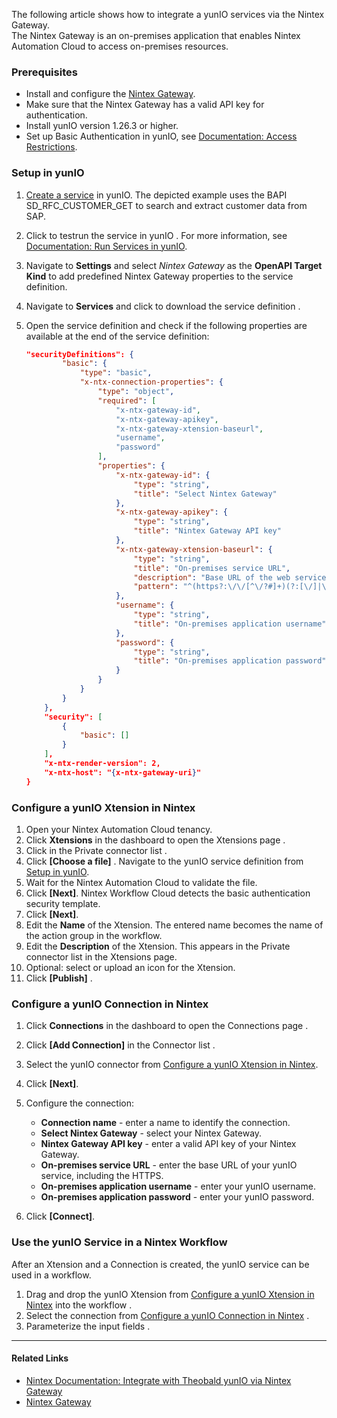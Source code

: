 The following article shows how to integrate a yunIO services via the Nintex Gateway.\
The Nintex Gateway is an on-premises application that enables Nintex Automation Cloud to access on-premises resources.

### Prerequisites

- Install and configure the [Nintex Gateway](https://help.nintex.com/en-US/nwc/Content/Gateway/InstallAndConfigure.htm).
- Make sure that the Nintex Gateway has a valid API key for authentication.
- Install yunIO version 1.26.3 or higher.
- Set up Basic Authentication in yunIO, see [Documentation: Access Restrictions](../../documentation/access-restrictions/).

### Setup in yunIO

1. [Create a service](../../getting-started/#create-a-service) in yunIO. The depicted example uses the BAPI SD_RFC_CUSTOMER_GET to search and extract customer data from SAP.

1. Click to testrun the service in yunIO . For more information, see [Documentation: Run Services in yunIO](../../documentation/run-services/#run-services-in-yunio).

1. Navigate to **Settings** and select *Nintex Gateway* as the **OpenAPI Target Kind** to add predefined Nintex Gateway properties to the service definition.

1. Navigate to **Services** and click to download the service definition .

1. Open the service definition and check if the following properties are available at the end of the service definition:

   ```json
   "securityDefinitions": {
           "basic": {
               "type": "basic",
               "x-ntx-connection-properties": {
                   "type": "object",
                   "required": [
                       "x-ntx-gateway-id",
                       "x-ntx-gateway-apikey",
                       "x-ntx-gateway-xtension-baseurl",
                       "username",
                       "password"
                   ],
                   "properties": {
                       "x-ntx-gateway-id": {
                           "type": "string",
                           "title": "Select Nintex Gateway"
                       },
                       "x-ntx-gateway-apikey": {
                           "type": "string",
                           "title": "Nintex Gateway API key"
                       },
                       "x-ntx-gateway-xtension-baseurl": {
                           "type": "string",
                           "title": "On-premises service URL",
                           "description": "Base URL of the web service.",
                           "pattern": "^(https?:\/\/[^\/?#]+)(?:[\/]|\/.+|)$"
                       },
                       "username": {
                           "type": "string",
                           "title": "On-premises application username"
                       },
                       "password": {
                           "type": "string",
                           "title": "On-premises application password"
                       }
                   }
               }
           }
       },
       "security": [
           {
               "basic": []
           }
       ],
       "x-ntx-render-version": 2,
       "x-ntx-host": "{x-ntx-gateway-uri}"
   }

   ```

### Configure a yunIO Xtension in Nintex

1. Open your Nintex Automation Cloud tenancy.
1. Click **Xtensions** in the dashboard to open the Xtensions page .
1. Click in the Private connector list .
1. Click **[Choose a file]** . Navigate to the yunIO service definition from [Setup in yunIO](#setup-in-yunio).
1. Wait for the Nintex Automation Cloud to validate the file.
1. Click **[Next]**. Nintex Workflow Cloud detects the basic authentication security template.
1. Click **[Next]**.
1. Edit the **Name** of the Xtension. The entered name becomes the name of the action group in the workflow.
1. Edit the **Description** of the Xtension. This appears in the Private connector list in the Xtensions page.
1. Optional: select or upload an icon for the Xtension.
1. Click **[Publish]** .

### Configure a yunIO Connection in Nintex

1. Click **Connections** in the dashboard to open the Connections page .

1. Click **[Add Connection]** in the Connector list .

1. Select the yunIO connector from [Configure a yunIO Xtension in Nintex](#configure-a-yunio-xtension-in-nintex).

1. Click **[Next]**.

1. Configure the connection:

   - **Connection name** - enter a name to identify the connection.
   - **Select Nintex Gateway** - select your Nintex Gateway.
   - **Nintex Gateway API key** - enter a valid API key of your Nintex Gateway.
   - **On-premises service URL** - enter the base URL of your yunIO service, including the HTTPS.
   - **On-premises application username** - enter your yunIO username.
   - **On-premises application password** - enter your yunIO password.

1. Click **[Connect]**.

### Use the yunIO Service in a Nintex Workflow

After an Xtension and a Connection is created, the yunIO service can be used in a workflow.

1. Drag and drop the yunIO Xtension from [Configure a yunIO Xtension in Nintex](#configure-a-yunio-xtension-in-nintex) into the workflow .
1. Select the connection from [Configure a yunIO Connection in Nintex](#configure-a-yunio-connection-in-nintex) .
1. Parameterize the input fields .

______________________________________________________________________

#### Related Links

- [Nintex Documentation: Integrate with Theobald yunIO via Nintex Gateway](https://help.nintex.com/en-US/xtensions/04_Reference/Examples/EXM_04SAPTheobaldyunIO.htm)
- [Nintex Gateway](https://help.nintex.com/en-us/nwc/Content/Gateway/InstallAndConfigure.htm)
